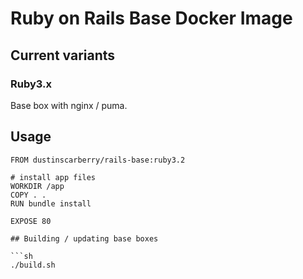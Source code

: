 # Ruby on Rails Base Docker Image

## Current variants

### Ruby3.x

Base box with nginx / puma.

## Usage

```docker
FROM dustinscarberry/rails-base:ruby3.2

# install app files
WORKDIR /app
COPY . .
RUN bundle install

EXPOSE 80

## Building / updating base boxes

```sh
./build.sh
```
